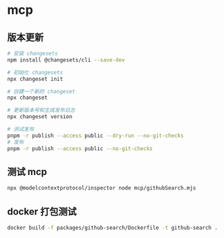 # mcp

## 版本更新

```bash
# 安装 changesets
npm install @changesets/cli --save-dev

# 初始化 changesets
npx changeset init

# 创建一个新的 changeset
npx changeset

# 更新版本号和生成发布日志
npx changeset version

# 测试发布
pnpm -r publish --access public --dry-run --no-git-checks
# 发布
pnpm -r publish --access public --no-git-checks
```

## 测试 mcp

```bash
npx @modelcontextprotocol/inspector node mcp/githubSearch.mjs
```

## docker 打包测试

```bash
docker build -f packages/github-search/Dockerfile -t github-search .
```